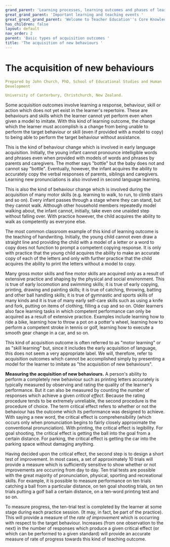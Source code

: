 ```yaml
---
grand_parent: 'Learning processes, learning outcomes and phases of learning '
great_grand_parent: 'Important learning and teaching events '
great_great_grand_parent: 'Welcome to Teacher Education''s Core Knowledge and Skills.'
has_children: false
layout: default
nav_order: 2
parent: 'Basic types of acquisition outcomes '
title: 'The acquisition of new behaviours '
---
```

# The acquisition of new behaviours


```yaml
Prepared by John Church, PhD, School of Educational Studies and Human
Development

University of Canterbury, Christchurch, New Zealand.
```


Some acquisition outcomes involve learning a response, behaviour, skill
or action which does not yet exist in the learner's repertoire. These
are behaviours and skills which the learner cannot yet perform even when
given a model to imitate. With this kind of learning outcome, the change
which the learner must accomplish is a change from being unable to
perform the target behaviour or skill (even if provided with a model to
copy) to being able to perform the target behaviour without assistance.

This is the kind of behaviour change which is involved in early language
acquisition. Initially, the young infant cannot pronounce intelligible
words and phrases even when provided with models of words and phrases by
parents and caregivers. The mother says "bottle" but the baby does not
and cannot say "bottle". Eventually, however, the infant acquires the
ability to accurately copy the verbal responses of parents, siblings and
caregivers. Learning new pronunciations is also involved in second
language learning.

This is also the kind of behaviour change which is involved during the
acquisition of many motor skills (e.g. learning to walk, to run, to
climb stairs and so on). Every infant passes through a stage where they
can stand, but they cannot walk. Although other household members
repeatedly model walking about, the infant cannot, initially, take even
one unaided step without falling over. With practice however, the child
acquires the ability to walk as competently as everyone else.

The most common classroom example of this kind of learning outcome is
the teaching of handwriting. Initially, the young child cannot even draw
a straight line and providing the child with a model of a letter or a
word to copy does not function to prompt a competent copying response.
It is only with practice that the young child acquires the ability to
make an accurate copy of each of the letters and only with further
practice that the child acquires the ability to print the letters
without a model to copy.

Many gross motor skills and fine motor skills are acquired only as a
result of extensive practice and shaping by the physical and social
environment. This is true of early locomotion and swimming skills; it is
true of early copying, printing, drawing and painting skills; it is true
of catching, throwing, batting and other ball handling skills; it is
true of gymnastic and sports skills of many kinds and it is true of many
early self-care skills such as using a knife and fork, putting on items
of clothing, filling a cup and so on. Older learners also face learning
tasks in which competent performance can only be acquired as a result of
extensive practice. Examples include learning how to ride a bike,
learning how to throw a pot on a potter\'s wheel, learning how to
perform a competent stroke in tennis or golf, learning how to execute a
smooth gear change in a car, and so on.

This kind of acquisition outcome is often referred to as "motor
learning" or as "skill learning" but, since it includes the early
acquisition of language, this does not seem a very appropriate label. We
will, therefore, refer to acquisition outcomes which cannot be
accomplished simply by presenting a model for the learner to imitate as
"the acquisition of new behaviours".

**Measuring the acquisition of new behaviours.** A person's ability to
perform a completely new behaviour such as printing letters accurately
is typically measured by observing and rating the quality of the
learner's performance. But it can also be measured by counting the
number of responses which achieve a given *critical effect*. Because the
rating procedure tends to be extremely unreliable, the second procedure
is the procedure of choice. The term critical effect refers to whether
or not the behaviour has the outcome which its performance was designed
to achieve. With saying a new word, the critical effect is
comprehensibility (which occurs only when pronunciation begins to fairly
closely approximate the conventional pronunciation). With printing, the
critical effect is legibility. For goal shooting, the critical effect is
getting the ball into the goal from a certain distance. For parking, the
critical effect is getting the car into the parking space without
damaging anything.

Having decided upon the critical effect, the second step is to design a
short test of improvement. In most cases, a set of approximately 10
trials will provide a measure which is sufficiently sensitive to show
whether or not improvements are occurring from day to day. Ten trial
tests are possible with the great majority of pronunciation, physical,
sporting and recreational skills. For example, it is possible to measure
performance on ten trials catching a ball from a particular distance, on
ten goal shooting trials, on ten trials putting a golf ball a certain
distance, on a ten-word printing test and so on.

To measure progress, the ten-trial test is completed by the learner at
some stage during each practice session. (It may, in fact, be part of
the practice). This will provide a measure of the *rate of improvement*
which is occurring with respect to the target behaviour. Increases (from
one observation to the next) in the number of responses which produce a
given critical effect (or which can be performed to a given standard)
will provide an accurate measure of rate of progress towards this kind
of teaching outcome.

